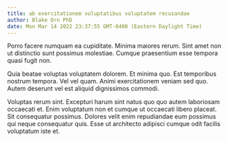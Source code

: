 ```yaml
---
title: ab exercitationem voluptatibus voluptatem recusandae
author: Blake Orn PhD
date: Mon Mar 14 2022 23:37:55 GMT-0400 (Eastern Daylight Time)
---
```

Porro facere numquam ea cupiditate. Minima maiores rerum. Sint amet non ut distinctio sunt possimus molestiae. Cumque praesentium esse tempora quasi fugit non.

 Quia beatae voluptas voluptatem dolorem. Et minima quo. Est temporibus nostrum tempora. Vel vel quam. Animi exercitationem veniam sed quo. Autem deserunt vel est aliquid dignissimos commodi.

 Voluptas rerum sint. Excepturi harum sint natus quo quo autem laboriosam occaecati et. Enim voluptatum non et cumque ut occaecati libero placeat. Sit consequatur possimus. Dolores velit enim repudiandae eum possimus qui neque consequatur quis. Esse ut architecto adipisci cumque odit facilis voluptatum iste et.